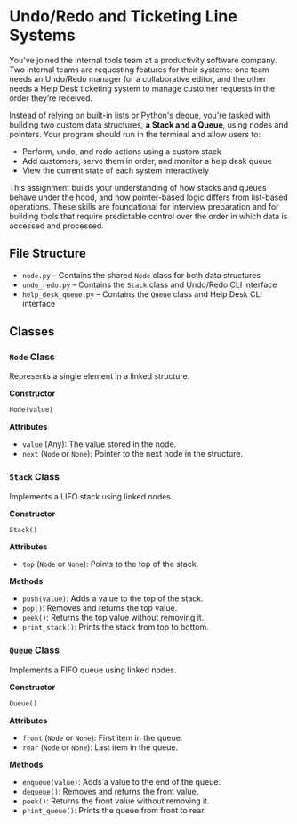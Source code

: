 # Undo/Redo and Ticketing Line Systems

You've joined the internal tools team at a productivity software company. Two internal teams are requesting features for their systems: one team needs an Undo/Redo manager for a collaborative editor, and the other needs a Help Desk ticketing system to manage customer requests in the order they’re received.

Instead of relying on built-in lists or Python's deque, you're tasked with building two custom data structures, **a Stack and a Queue**, using nodes and pointers. Your program should run in the terminal and allow users to:
- Perform, undo, and redo actions using a custom stack
- Add customers, serve them in order, and monitor a help desk queue
- View the current state of each system interactively

This assignment builds your understanding of how stacks and queues behave under the hood, and how pointer-based logic differs from list-based operations. These skills are foundational for interview preparation and for building tools that require predictable control over the order in which data is accessed and processed.

## File Structure
- `node.py` – Contains the shared `Node` class for both data structures
- `undo_redo.py` – Contains the `Stack` class and Undo/Redo CLI interface
- `help_desk_queue.py` – Contains the `Queue` class and Help Desk CLI interface

## Classes

### `Node` Class
Represents a single element in a linked structure.

**Constructor**

```python
Node(value)
```

**Attributes**
- `value` (Any): The value stored in the node.
- `next` (`Node` or `None`): Pointer to the next node in the structure.

### `Stack` Class
Implements a LIFO stack using linked nodes.

**Constructor**

```python
Stack()
```

**Attributes**
- `top` (`Node` or `None`): Points to the top of the stack.

**Methods**
- `push(value)`: Adds a value to the top of the stack.
- `pop()`: Removes and returns the top value.
- `peek()`: Returns the top value without removing it.
- `print_stack()`: Prints the stack from top to bottom.

### `Queue` Class
Implements a FIFO queue using linked nodes.

**Constructor**

```python
Queue()
```

**Attributes**
- `front` (`Node` or `None`): First item in the queue.
- `rear` (`Node` or `None`): Last item in the queue.

**Methods**
- `enqueue(value)`: Adds a value to the end of the queue.
- `dequeue()`: Removes and returns the front value.
- `peek()`: Returns the front value without removing it.
- `print_queue()`: Prints the queue from front to rear.